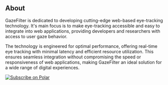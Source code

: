 ## About

GazeFilter is dedicated to developing cutting-edge web-based eye-tracking technology. It's main focus is to make eye-tracking accessible and easy to integrate into web applications, providing developers and researchers with access to user gaze behavior.

The technology is engineered for optimal performance, offering real-time eye tracking with minimal latency and efficient resource utilization. This ensures seamless integration without compromising the speed or responsiveness of web applications, making GazeFilter an ideal solution for a wide range of digital experiences.

<a href="https://polar.sh/gazefilter"><picture><source media="(prefers-color-scheme: dark)" srcset="https://polar.sh/embed/subscribe.svg?org=gazefilter&label=Subscribe&darkmode"><img alt="Subscribe on Polar" src="https://polar.sh/embed/subscribe.svg?org=gazefilter&label=Subscribe"></picture></a>
